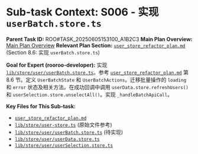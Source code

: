 # Sub-task Context: S006 - 实现 `userBatch.store.ts`

**Parent Task ID:** ROO#TASK_20250605153100_A1B2C3
**Main Plan Overview:** [Main Plan Overview](../../../plans/ROO#TASK_20250605153100_A1B2C3_plan_overview.md)
**Relevant Plan Section:** [`user_store_refactor_plan.md`](../../../../user_store_refactor_plan.md:222) (Section 8.6: 实现 `userBatch.store.ts`)

**Goal for Expert (rooroo-developer):**
实现 [`lib/store/user/userBatch.store.ts`](../../../../lib/store/user/userBatch.store.ts)。参考 [`user_store_refactor_plan.md`](../../../../user_store_refactor_plan.md:222) 第 8.6 节。定义 `UserBatchState` 和 `UserBatchActions`。迁移批量操作的 `loading` 和 `error` 状态及相关方法。在成功回调中调用 `userData.store.refreshUsers()` 和 `userSelection.store.unselectAll()`。实现 `_handleBatchApiCall`。

**Key Files for This Sub-task:**
*   [`user_store_refactor_plan.md`](../../../../user_store_refactor_plan.md)
*   [`lib/store/user-store.ts`](../../../../lib/store/user-store.ts) (原始文件参考)
*   [`lib/store/user/userBatch.store.ts`](../../../../lib/store/user/userBatch.store.ts) (待实现)
*   [`lib/store/user/userData.store.ts`](../../../../lib/store/user/userData.store.ts)
*   [`lib/store/user/userSelection.store.ts`](../../../../lib/store/user/userSelection.store.ts)